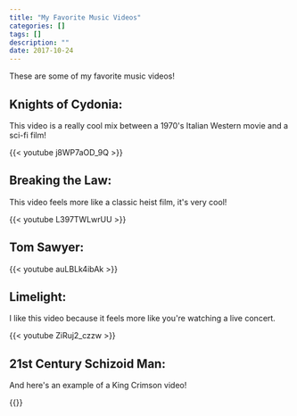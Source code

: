 ```yaml
---
title: "My Favorite Music Videos"
categories: []
tags: []
description: ""
date: 2017-10-24
---
```


These are some of my favorite music videos!

## Knights of Cydonia:

This video is a really cool mix between a 1970's Italian Western movie and a sci-fi film!


{{< youtube j8WP7aOD_9Q >}}


## Breaking the Law:

This  video feels more like a classic heist film, it's very cool!

{{< youtube L397TWLwrUU >}}


## Tom Sawyer:

{{< youtube auLBLk4ibAk >}}


## Limelight:

I like this video because it feels more like you're watching a live concert. 

{{< youtube ZiRuj2_czzw >}}

## 21st Century Schizoid Man:

And here's an example of a King Crimson video! 

{{<youtube MM_G0IRLEx4>}}